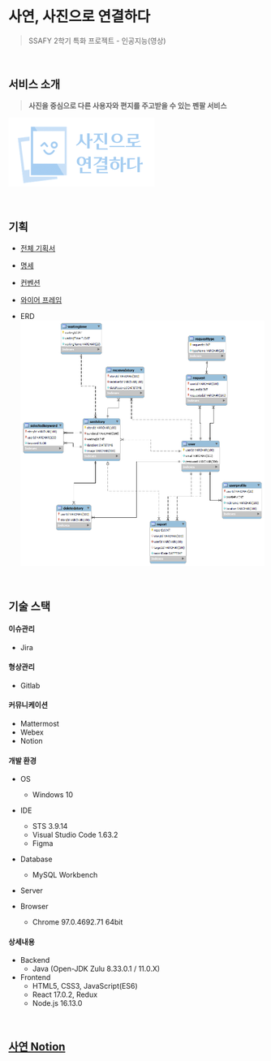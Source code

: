 # 사연, 사진으로 연결하다

> SSAFY 2학기 특화 프로젝트 - 인공지능(영상)
<br>


## 서비스 소개

> **사진을 중심으로 다른 사용자와 편지를 주고받을 수 있는 펜팔 서비스**

![Logo2](README.assets/Logo2.png)

<br>

## 기획
- [전체 기획서](https://hana-275-programming.notion.site/42f7b87599ad4cb482415cad1e876b09)

- [명세](https://docs.google.com/spreadsheets/d/1wbF4sDwKmWXGpWsN2lZHAsYuTRvs0hBda7ixyHsP7wk/edit?usp=sharing)

- [컨벤션](https://hana-275-programming.notion.site/5cf26a67a0294d01a285a12443672917)

- [와이어 프레임](https://www.figma.com/file/zrz07ZKYzYX4qo8KxklnyI/%EC%82%AC%EC%97%B0?node-id=0%3A1)
- ERD
![ERD](README.assets/sayeonERD.png)


<br>

## 기술 스택

#### 이슈관리

- Jira

#### 형상관리

- Gitlab

#### 커뮤니케이션

- Mattermost
- Webex
- Notion

#### 개발 환경

- OS
  - Windows 10
- IDE
  - STS 3.9.14
  - Visual Studio Code 1.63.2
  - Figma
- Database
  - MySQL Workbench

- Server

- Browser
  - Chrome 97.0.4692.71 64bit

#### 상세내용

- Backend
  - Java (Open-JDK Zulu 8.33.0.1 / 11.0.X)
- Frontend
  - HTML5, CSS3, JavaScript(ES6)
  - React 17.0.2, Redux
  - Node.js 16.13.0


<br>

## [사연 Notion](https://hana-275-programming.notion.site/SSAFY-2-8bf2375fb5c04218b7075c21df0c4a9)
